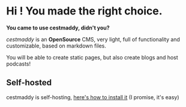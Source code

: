 # Hi ! You made the right choice.
**You came to use cestmaddy, didn't you?**

*cestmaddy* is an **OpenSource** CMS, very light, full of functionality and customizable, based on markdown files.

You will be able to create static pages, but also create blogs and host podcasts!

## Self-hosted
cestmaddy is self-hosting, [here's how to install it](/documentation) (I promise, it's easy)